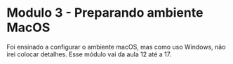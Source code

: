 # Modulo 3 - Preparando ambiente MacOS

Foi ensinado a configurar o ambiente macOS, mas como uso Windows, não irei colocar detalhes. Esse módulo vai da aula 12 até a 17.